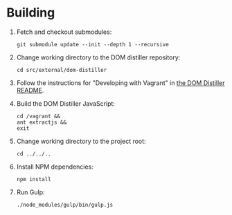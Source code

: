 # Building
1. Fetch and checkout submodules:

       git submodule update --init --depth 1 --recursive

2. Change working directory to the DOM distiller repository:

       cd src/external/dom-distiller

3. Follow the instructions for "Developing with Vagrant" in [the DOM Distiller README](src/external/dom-distiller/README.md).

4. Build the DOM Distiller JavaScript:

       cd /vagrant &&
       ant extractjs &&
       exit

5. Change working directory to the project root:

       cd ../../..

5. Install NPM dependencies:

       npm install

6. Run Gulp:

       ./node_modules/gulp/bin/gulp.js
